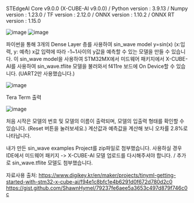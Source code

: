 STEdgeAI Core v9.0.0 (X-CUBE-AI v9.0.0) / Python version : 3.9.13 / Numpy version : 1.23.0 / TF version : 2.12.0 / ONNX version : 1.10.2 / ONNX RT version : 1.15.0

![image](https://github.com/user-attachments/assets/fbb78414-2fef-4118-ba61-dfec28a1d03c)
![image](https://github.com/user-attachments/assets/146f80df-4a3b-4a93-9427-03e20b37c1a0)

파이썬을 통해 3개의 Dense Layer 층를 사용하여 sin_wave model
y=sin(x) (x:입력, y: 예측)
x값 입력에 따라 -1~1사이의 y값을 예측할 수 있는 모델을 만들 수 있습니다.
이 sin_wave model을 사용하여 STM32MX에서 미드웨어 패키지에서 
X-CUBE-AI를 사용하여 sin_wave.tflite 모델을 불러와서 
f411re 보드에 On Device할 수 있습니다. (UART2만 사용했습니다.)

![image](https://github.com/user-attachments/assets/16bbdcf0-3b95-46ab-8201-f115b48989ad)

Tera Term 출력

![image](https://github.com/user-attachments/assets/54b6ef14-4aa1-459e-9045-23626f9ab24b)

처음 시작은 모델의 번호 및 모델의 이름이 출력되며, 모델의 입출력 형태를 확인할 수 있습니다. (Reset 버튼을 눌러보세요.)
계산값과 예측값을 계산해 보니 오차률 2.8%로 나타납니다.

내가 만든 sin_wave examples Project를 zip파일로 첨부했습니다.
사용하실 경우 IDE에서 미드웨어 패키지 -> X-CUBE-AI 모델 업로드를 다시해주셔야 합니다. / 추가로 sin_wave.tflite 모델도 첨부했습니다.

자료사용 출처:
https://www.digikey.kr/en/maker/projects/tinyml-getting-started-with-stm32-x-cube-ai/f94e1c8bfc1e4b6291d0f672d780d2c0
https://gist.github.com/ShawnHymel/79237fe6aee5a3653c497d879f746c0c
